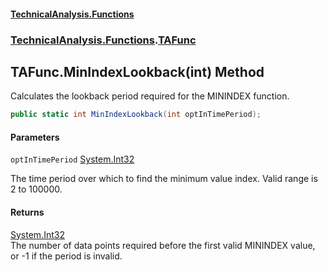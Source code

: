 #### [TechnicalAnalysis\.Functions](Atypical.TechnicalAnalysis.Functions.md 'Atypical\.TechnicalAnalysis\.Functions')
### [TechnicalAnalysis\.Functions](Atypical.TechnicalAnalysis.Functions.md#TechnicalAnalysis.Functions 'TechnicalAnalysis\.Functions').[TAFunc](TAFunc.md 'TechnicalAnalysis\.Functions\.TAFunc')

## TAFunc\.MinIndexLookback\(int\) Method

Calculates the lookback period required for the MININDEX function\.

```csharp
public static int MinIndexLookback(int optInTimePeriod);
```
#### Parameters

<a name='TechnicalAnalysis.Functions.TAFunc.MinIndexLookback(int).optInTimePeriod'></a>

`optInTimePeriod` [System\.Int32](https://docs.microsoft.com/en-us/dotnet/api/System.Int32 'System\.Int32')

The time period over which to find the minimum value index\. Valid range is 2 to 100000\.

#### Returns
[System\.Int32](https://docs.microsoft.com/en-us/dotnet/api/System.Int32 'System\.Int32')  
The number of data points required before the first valid MININDEX value, or \-1 if the period is invalid\.
